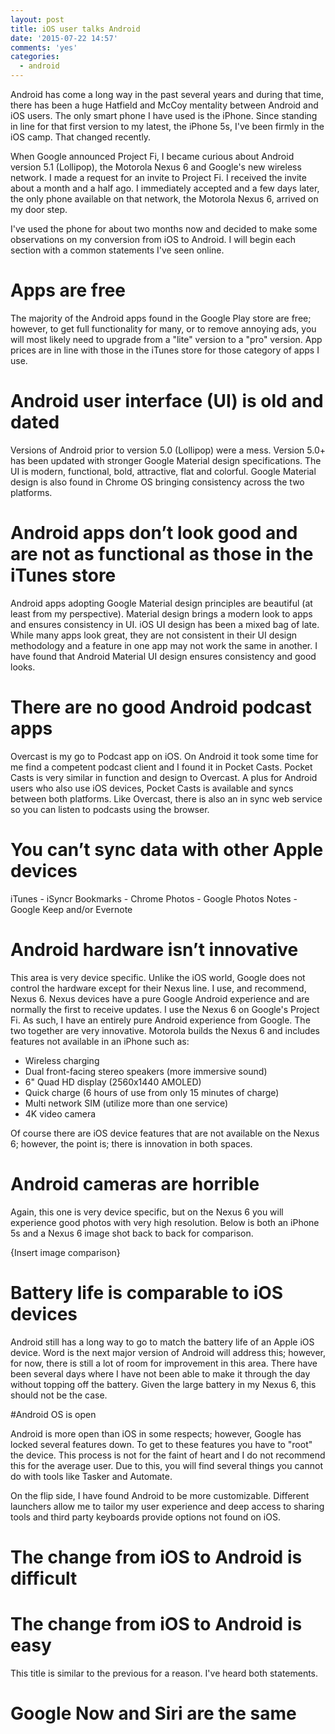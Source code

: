 ```yaml
---
layout: post
title: iOS user talks Android
date: '2015-07-22 14:57'
comments: 'yes'
categories:
  - android
---
```


Android has come a long way in the past several years and during that time, there has been a huge Hatfield and McCoy mentality between Android and iOS users. The only smart phone I have used is the iPhone. Since standing in line for that first version to my latest, the iPhone 5s, I've been firmly in the iOS camp. That changed recently.

When Google announced Project Fi, I became curious about Android version 5.1 (Lollipop), the Motorola Nexus 6 and Google's new wireless network.  I made a request for an invite to Project Fi. I received the invite about a month and a half ago. I immediately accepted and a few days later, the only phone available on that network, the Motorola Nexus 6, arrived on my door step.

I've used the phone for about two months now and decided to make some observations on my conversion from iOS to Android. I will begin each section with a common statements I've seen online.

# Apps are free

The majority of the Android apps found in the Google Play store are free; however, to get full functionality for many, or to remove annoying ads, you will most likely need to upgrade from a "lite" version to a "pro" version. App prices are in line with those in the iTunes store for those category of apps I use.

# Android user interface (UI) is old and dated

Versions of Android prior to version 5.0 (Lollipop) were a mess. Version 5.0+ has been updated with stronger Google Material design specifications. The UI is modern, functional, bold, attractive, flat and colorful. Google Material design is also found in Chrome OS bringing consistency across the two platforms.

# Android apps don’t look good and are not as functional as those in the iTunes store

Android apps adopting Google Material design principles are beautiful (at least from my perspective). Material design brings a modern look to apps and ensures consistency in UI. iOS UI design has been a mixed bag of late. While many apps look great, they are not consistent in their UI design methodology and a feature in one app may not work the same in another. I have found that Android Material UI design ensures consistency and good looks.

# There are no good Android podcast apps

Overcast is my go to Podcast app on iOS. On Android it took some time for me find a competent podcast client and I found it in Pocket Casts. Pocket Casts is very similar in function and design to Overcast. A plus for Android users who also use iOS devices, Pocket Casts is available and syncs between both platforms. Like Overcast, there is also an in sync web service so you can listen to podcasts using the browser.

# You can’t sync data with other Apple devices

iTunes - iSyncr
Bookmarks - Chrome
Photos - Google Photos
Notes - Google Keep and/or Evernote

# Android hardware isn’t innovative

This area is very device specific. Unlike the iOS world, Google does not control the hardware except for their Nexus line. I use, and recommend, Nexus 6. Nexus devices have a pure Google Android experience and are normally the first to receive updates. I use the Nexus 6 on Google's Project Fi. As such, I have an entirely pure Android experience from Google. The two together are very innovative. Motorola builds the Nexus 6 and includes features not available in an iPhone such as:

* Wireless charging
* Dual front-facing stereo speakers (more immersive sound)
* 6" Quad HD display (2560x1440 AMOLED)
* Quick charge (6 hours of use from only 15 minutes of charge)
* Multi network SIM (utilize more than one service)
* 4K video camera

Of course there are iOS device features that are not available on the Nexus 6; however, the point is; there is innovation in both spaces.

# Android cameras are horrible

Again, this one is very device specific, but on the Nexus 6 you will experience good photos with very high resolution. Below is both an iPhone 5s and a Nexus 6 image shot back to back for comparison.

{Insert image comparison}

# Battery life is comparable to iOS devices

Android still has a long way to go to match the battery life of an Apple iOS device. Word is the next major version of Android will address this; however, for now, there is still a lot of room for improvement in this area. There have been several days where I have not been able to make it through the day without topping off the battery. Given the large battery in my Nexus 6, this should not be the case.

#Android OS is open

Android is more open than iOS in some respects; however, Google has locked several features down. To get to these features you have to "root" the device. This process is not for the faint of heart and I do not recommend this for the average user. Due to this, you will find several things you cannot do with tools like Tasker and Automate.

On the flip side, I have found Android to be more customizable. Different launchers allow me to tailor my user experience and deep access to sharing tools and third party keyboards provide options not found on iOS. 

# The change from iOS to Android is difficult


# The change from iOS to Android is easy

This title is similar to the previous for a reason. I've heard both statements. 

# Google Now and Siri are the same



